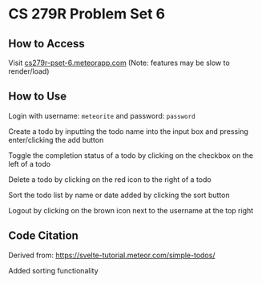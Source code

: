 # CS 279R Problem Set 6

## How to Access

Visit [cs279r-pset-6.meteorapp.com](cs279r-pset-6.meteorapp.com) (Note: features may be slow to render/load)

## How to Use

Login with username: `meteorite` and password: `password`

Create a todo by inputting the todo name into the input box and pressing enter/clicking the add button

Toggle the completion status of a todo by clicking on the checkbox on the left of a todo

Delete a todo by clicking on the red icon to the right of a todo

Sort the todo list by name or date added by clicking the sort button

Logout by clicking on the brown icon next to the username at the top right

## Code Citation

Derived from: https://svelte-tutorial.meteor.com/simple-todos/

Added sorting functionality
